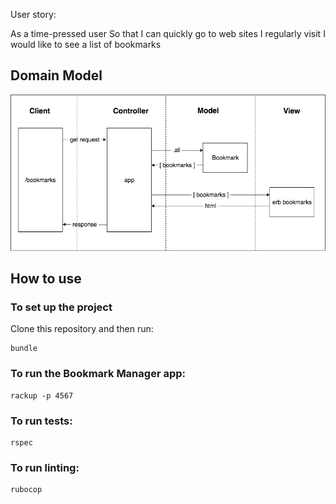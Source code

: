 User story:

As a time-pressed user
So that I can quickly go to web sites I regularly visit
I would like to see a list of bookmarks

## Domain Model

![Domain Model](public/bookmark_manager_1.png)

## How to use

### To set up the project

Clone this repository and then run:

```
bundle
```

### To run the Bookmark Manager app:

```
rackup -p 4567
```

### To run tests:

```
rspec
```

### To run linting:

```
rubocop